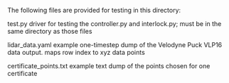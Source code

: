 The following files are provided for testing in this directory:

test.py
    driver for testing the controller.py and interlock.py; must be in the same directory as those files

lidar_data.yaml
    example one-timestep dump of the Velodyne Puck VLP16 data output. maps row index to xyz data points

certificate_points.txt 
    example text dump of the points chosen for one certificate
